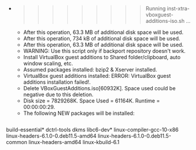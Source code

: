 * >>>>>>>>> Running inst-xtra-vboxguest-additions-iso.sh ...
  * After this operation, 63.3 MB of additional disk space will be used.
  * After this operation, 734 kB of additional disk space will be used.
  * After this operation, 63.3 MB of additional disk space will be used.
  * WARNING: Use this script only if backport repository doesn't work.
  * Install VirtualBox guest additions to Shared folder/clipboard, auto window scaling, etc.
  * Assumed packages installed: bzip2 & Xserver installed.
  * VirtualBox guest additions installed: ERROR: VirtualBox guest additions installation failed!.
  * Delete VBoxGuestAdditions.iso[60932K]. Space used could be negative due to this deletion.
  * Disk size = 7829268K. Space Used = 61164K. Runtime = 00:00:00:29.
  * The following NEW packages will be installed:
  ```bash
build-essential* dctrl-tools dkms libc6-dev* linux-compiler-gcc-10-x86
linux-headers-6.1.0-0.deb11.5-amd64 linux-headers-6.1.0-0.deb11.5-common linux-headers-amd64 linux-kbuild-6.1
  ```
